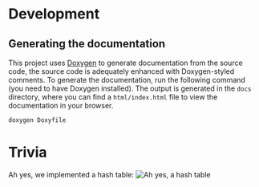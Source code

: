 # Development

## Generating the documentation

This project uses [Doxygen](https://www.doxygen.nl/)
to generate documentation from the source code,
the source code is adequately enhanced with Doxygen-styled comments.
To generate the documentation, run the following command
(you need to have Doxygen installed).
The output is generated in the `docs` directory, where you can find a
`html/index.html` file to view the documentation in your browser.

```sh
doxygen Doxyfile
```

# Trivia

Ah yes, we implemented a hash table:
![Ah yes, a hash table](https://cdn.discordapp.com/attachments/760424405536079902/1366334054172983316/image.png?ex=6810913f&is=680f3fbf&hm=1076c2238ebb140ea29e8baa5c87a0024c32d439dbe0e4b67f045e43246c6090&)